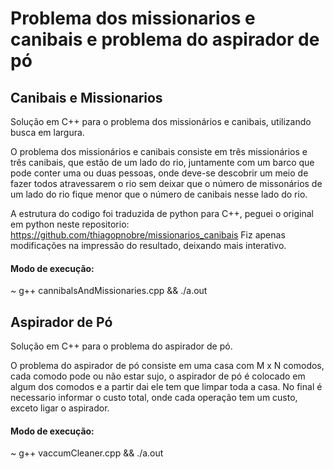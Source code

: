 # Problema dos missionarios e canibais e problema do aspirador de pó

## Canibais e Missionarios
Solução em C++ para o problema dos missionários e canibais, utilizando busca em largura.

O problema dos missionários e canibais consiste em três missionários e três canibais, que estão de um lado do rio, juntamente com um barco que pode conter uma ou duas pessoas, onde deve-se descobrir um meio de fazer todos atravessarem o rio sem deixar que o número de missonários de um lado do rio fique menor que o número de canibais nesse lado do rio.

A estrutura do codigo foi traduzida de python para C++, peguei o original em python neste repositorio: https://github.com/thiagopnobre/missionarios_canibais
Fiz apenas modificações na impressão do resultado, deixando mais interativo.

#### Modo de execução:

~ g++ cannibalsAndMissionaries.cpp && ./a.out

## Aspirador de Pó

Solução em C++ para o problema do aspirador de pó.

O problema do aspirador de pó consiste em uma casa com M x N comodos, cada comodo pode ou não estar sujo, o aspirador de pó é colocado em algum dos comodos e a partir dai ele tem que limpar toda a casa. No final é necessario informar o custo total, onde cada operação tem um custo, exceto ligar o aspirador.

#### Modo de execução:
~ g++ vaccumCleaner.cpp && ./a.out
